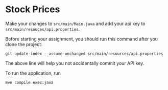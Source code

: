 # Stock Prices
Make your changes to `src/main/Main.java` and add your api key to `src/main/resouces/api.properties`.

Before starting your assignment, you should run this command after you clone the project:
```
git update-index --assume-unchanged src/main/resources/api.properties
```
The above line will help you not accidentally commit your API key.

To run the application, run
```
mvn compile exec:java
```

